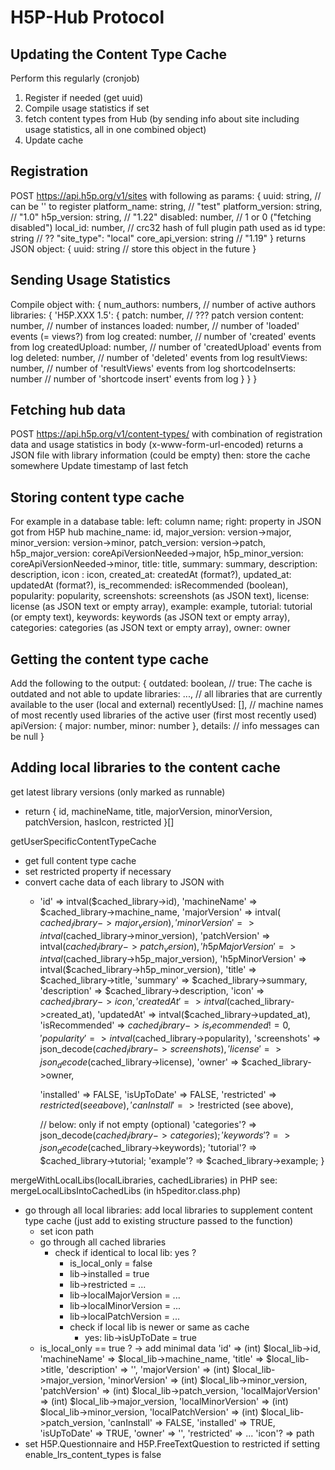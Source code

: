 # H5P-Hub Protocol

## Updating the Content Type Cache

Perform this regularly (cronjob)

1. Register if needed (get uuid)
2. Compile usage statistics if set
3. fetch content types from Hub (by sending info about site including usage statistics, all in one combined object)
4. Update cache

## Registration

POST https://api.h5p.org/v1/sites with following as params:
{
  uuid: string, // can be '' to register
  platform_name: string, // "test"
  platform_version: string, // "1.0"
  h5p_version: string, // "1.22"
  disabled: number, // 1 or 0 ("fetching disabled")
  local_id: number, // crc32 hash of full plugin path used as id
  type: string // ?? "site_type": "local"
  core_api_version: string // "1.19"
}
returns JSON object: 
{
  uuid: string // store this object in the future
}

## Sending Usage Statistics
Compile object with:
{
  num_authors: numbers, // number of active authors
  libraries: {
    'H5P.XXX 1.5': {
      patch: number, // ??? patch version
      content: number, // number of instances
      loaded: number, // number of 'loaded' events (= views?) from log
      created: number, // number of 'created' events from log
      createdUpload: number, // number of 'createdUpload' events from log
      deleted: number, // number of 'deleted' events from log
      resultViews: number, // number of 'resultViews' events from log
      shortcodeInserts: number // number of 'shortcode insert' events from log
    }
  }
}

## Fetching hub data

POST https://api.h5p.org/v1/content-types/ with combination of registration data and usage statistics in body (x-www-form-url-encoded)
returns a JSON file with library information (could be empty)
then: 
  store the cache somewhere
  Update timestamp of last fetch

## Storing content type cache

For example in a database table:
  left: column name; right: property in JSON got from H5P hub
  machine_name: id,
  major_version: version->major,
  minor_version: version->minor,
  patch_version: version->patch,
  h5p_major_version: coreApiVersionNeeded->major,
  h5p_minor_version: coreApiVersionNeeded->minor,
  title: title,
  summary: summary,
  description: description,
  icon : icon,
  created_at: createdAt (format?),
  updated_at: updatedAt (format?),
  is_recommended: isRecommended (boolean),
  popularity: popularity,
  screenshots: screenshots (as JSON text),
  license: license (as JSON text or empty array),
  example: example,
  tutorial: tutorial (or empty text),
  keywords: keywords (as JSON text or empty array),
  categories: categories (as JSON text or empty array),
  owner: owner

## Getting the content type cache

Add the following to the output:
{
  outdated: boolean, // true: The cache is outdated and not able to update
  libraries: ..., // all libraries that are currently available to the 
  user (local and external)
  recentlyUsed: [], // machine names of most recently used libraries of the active user (first most recently used)
  apiVersion: { major: number, minor: number },
  details: // info messages can be null
}

## Adding local libraries to the content cache

get latest library versions (only marked as runnable)
  - return { id, machineName, title, majorVersion, minorVersion, patchVersion, hasIcon, restricted }[]

getUserSpecificContentTypeCache
  - get full content type cache
  - set restricted property if necessary
  - convert cache data of each library to JSON with
    - 'id'              => intval($cached_library->id),
      'machineName'     => $cached_library->machine_name,
      'majorVersion'    => intval( $cached_library->major_version),
      'minorVersion'    => intval($cached_library->minor_version),
      'patchVersion'    => intval($cached_library->patch_version),
      'h5pMajorVersion' => intval($cached_library->h5p_major_version),
      'h5pMinorVersion' => intval($cached_library->h5p_minor_version),
      'title'           => $cached_library->title,
      'summary'         => $cached_library->summary,
      'description'     => $cached_library->description,
      'icon'            => $cached_library->icon,
      'createdAt'       => intval($cached_library->created_at),
      'updatedAt'       => intval($cached_library->updated_at),
      'isRecommended'   => $cached_library->is_recommended != 0,
      'popularity'      => intval($cached_library->popularity),
      'screenshots'     => json_decode($cached_library->screenshots),
      'license'         => json_decode($cached_library->license),
      'owner'           => $cached_library->owner,
      
      'installed'       => FALSE,
      'isUpToDate'      => FALSE,
      'restricted'      => $restricted (see above),
      'canInstall'      => !$restricted (see above),

      // below: only if not empty (optional)
      'categories'?     => json_decode($cached_library->categories);
      'keywords'?       => json_decode($cached_library->keywords);
      'tutorial'?       => $cached_library->tutorial;
      'example'?        => $cached_library->example;
    }

mergeWithLocalLibs(localLibraries, cachedLibraries)
  in PHP see: mergeLocalLibsIntoCachedLibs (in h5peditor.class.php)
  - go through all local libraries: add local libraries to supplement content type cache (just add to existing structure passed to the function)
    - set icon path
    - go through all cached libraries
      - check if identical to local lib: yes ?
        - is_local_only = false
        - lib->installed = true
        - lib->restricted = ...
        - lib->localMajorVersion = ...
        - lib->localMinorVersion = ...
        - lib->localPatchVersion = ...
        - check if local lib is newer or same as cache
          - yes: lib->isUpToDate = true
    - is_local_only == true ? -> add minimal data
        'id'                => (int) $local_lib->id,
        'machineName'       => $local_lib->machine_name,
        'title'             => $local_lib->title,
        'description'       => '',
        'majorVersion'      => (int) $local_lib->major_version,
        'minorVersion'      => (int) $local_lib->minor_version,
        'patchVersion'      => (int) $local_lib->patch_version,
        'localMajorVersion' => (int) $local_lib->major_version,
        'localMinorVersion' => (int) $local_lib->minor_version,
        'localPatchVersion' => (int) $local_lib->patch_version,
        'canInstall'        => FALSE,
        'installed'         => TRUE,
        'isUpToDate'        => TRUE,
        'owner'             => '',
        'restricted'        => ...
        'icon'?             => path
  - set H5P.Questionnaire and H5P.FreeTextQuestion to restricted if setting enable_lrs_content_types is false